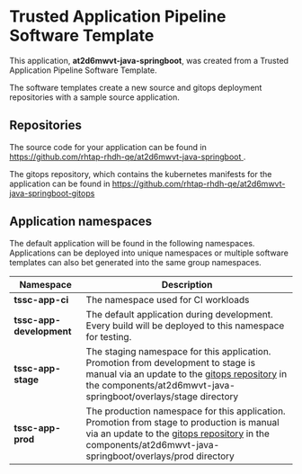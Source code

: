 # Trusted Application Pipeline Software Template

This application, **at2d6mwvt-java-springboot**, was created from a Trusted Application Pipeline Software Template.

The software templates create a new source and gitops deployment repositories with a sample source application. 

## Repositories

The source code for your application can be found in [https://github.com/rhtap-rhdh-qe/at2d6mwvt-java-springboot ](https://github.com/rhtap-rhdh-qe/at2d6mwvt-java-springboot ).
 
The gitops repository, which contains the kubernetes manifests for the application can be found in 
[https://github.com/rhtap-rhdh-qe/at2d6mwvt-java-springboot-gitops ](https://github.com/rhtap-rhdh-qe/at2d6mwvt-java-springboot-gitops ) 

## Application namespaces 

The default application will be found in the following namespaces. Applications can be deployed into unique namespaces or multiple software templates can also bet generated into the same group namespaces.  

|  Namespace   |  Description   |  
| -------- | -------- |
| **tssc-app-ci** | The namespace used for CI workloads |
| **tssc-app-development** | The default application during development. Every build will be deployed to this namespace for testing. |
| **tssc-app-stage** | The staging namespace for this application. Promotion from development to stage is manual via an update to the [gitops repository](https://github.com/rhtap-rhdh-qe/at2d6mwvt-java-springboot-gitops ) in the components/at2d6mwvt-java-springboot/overlays/stage directory |
| **tssc-app-prod** | The production namespace for this application. Promotion from stage to production is manual via an update to the [gitops repository](https://github.com/rhtap-rhdh-qe/at2d6mwvt-java-springboot-gitops ) in the components/at2d6mwvt-java-springboot/overlays/prod directory |